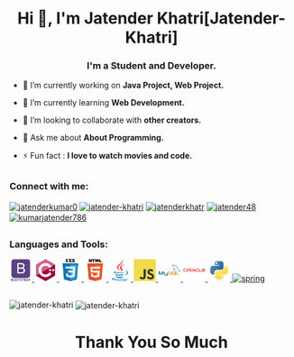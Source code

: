 <h1 align="center">Hi 👋, I'm Jatender Khatri[Jatender-Khatri]</h1>
<h3 align="center">I'm a Student and Developer.</h3>

- 🔭 I’m currently working on **Java Project, Web Project.**

- 🌱 I’m currently learning **Web Development.**

- 👯 I’m looking to collaborate with **other creators.**

- 💬 Ask me about **About Programming.**

- ⚡ Fun fact : **I love to watch movies and code.**
##
<h3 align="left">Connect with me:</h3>
<p align="left">
<a href="https://twitter.com/jatenderkumar0" target="blank"><img align="center" src="https://raw.githubusercontent.com/rahuldkjain/github-profile-readme-generator/master/src/images/icons/Social/twitter.svg" alt="jatenderkumar0" height="30" width="40" /></a>
<a href="https://linkedin.com/in/jatender-khatri" target="blank"><img align="center" src="https://raw.githubusercontent.com/rahuldkjain/github-profile-readme-generator/master/src/images/icons/Social/linked-in-alt.svg" alt="jatender-khatri" height="30" width="40" /></a>
<a href="https://fb.com/jatenderkhatr" target="blank"><img align="center" src="https://raw.githubusercontent.com/rahuldkjain/github-profile-readme-generator/master/src/images/icons/Social/facebook.svg" alt="jatenderkhatr" height="30" width="40" /></a>
<a href="https://instagram.com/jatender48" target="blank"><img align="center" src="https://raw.githubusercontent.com/rahuldkjain/github-profile-readme-generator/master/src/images/icons/Social/instagram.svg" alt="jatender48" height="30" width="40" /></a>
<a href="https://www.hackerrank.com/kumarjatender786" target="blank"><img align="center" src="https://raw.githubusercontent.com/rahuldkjain/github-profile-readme-generator/master/src/images/icons/Social/hackerrank.svg" alt="kumarjatender786" height="30" width="40" /></a>
</p>

##

<h3 align="left">Languages and Tools:</h3>
<p align="left"> <a href="https://getbootstrap.com" target="_blank"> <img src="https://raw.githubusercontent.com/devicons/devicon/master/icons/bootstrap/bootstrap-plain-wordmark.svg" alt="bootstrap" width="40" height="40"/> </a> <a href="https://www.w3schools.com/cpp/" target="_blank"> <img src="https://raw.githubusercontent.com/devicons/devicon/master/icons/cplusplus/cplusplus-original.svg" alt="cplusplus" width="40" height="40"/> </a> <a href="https://www.w3schools.com/css/" target="_blank"> <img src="https://raw.githubusercontent.com/devicons/devicon/master/icons/css3/css3-original-wordmark.svg" alt="css3" width="40" height="40"/> </a> <a href="https://www.w3.org/html/" target="_blank"> <img src="https://raw.githubusercontent.com/devicons/devicon/master/icons/html5/html5-original-wordmark.svg" alt="html5" width="40" height="40"/> </a> <a href="https://www.java.com" target="_blank"> <img src="https://raw.githubusercontent.com/devicons/devicon/master/icons/java/java-original.svg" alt="java" width="40" height="40"/> </a> <a href="https://developer.mozilla.org/en-US/docs/Web/JavaScript" target="_blank"> <img src="https://raw.githubusercontent.com/devicons/devicon/master/icons/javascript/javascript-original.svg" alt="javascript" width="40" height="40"/> </a> <a href="https://www.mysql.com/" target="_blank"> <img src="https://raw.githubusercontent.com/devicons/devicon/master/icons/mysql/mysql-original-wordmark.svg" alt="mysql" width="40" height="40"/> </a> <a href="https://www.oracle.com/" target="_blank"> <img src="https://raw.githubusercontent.com/devicons/devicon/master/icons/oracle/oracle-original.svg" alt="oracle" width="40" height="40"/> </a> <a href="https://www.python.org" target="_blank"> <img src="https://raw.githubusercontent.com/devicons/devicon/master/icons/python/python-original.svg" alt="python" width="40" height="40"/> </a> <a href="https://spring.io/" target="_blank"> <img src="https://www.vectorlogo.zone/logos/springio/springio-icon.svg" alt="spring" width="40" height="40"/> </a> </p>

##

<p><img align="left" src="https://github-readme-stats.vercel.app/api/top-langs?username=jatender-khatri&show_icons=true&locale=en&layout=compact" alt="jatender-khatri" /></p>

<p>&nbsp;<img align="center" src="https://github-readme-stats.vercel.app/api?username=jatender-khatri&show_icons=true&locale=en" alt="jatender-khatri" /></p>

##

<h1 align="center">Thank You So Much</h1>
